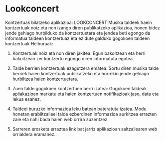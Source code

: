 # Lookconcert
Kontzertuak bilatzeko aplikazioa: LOOKCONCERT
Musika taldeek haein kontzertuak noiz eta non izango diren publikatzeko aplikazioa, honen bidez jende gehiago hurbilduko da kontzertuetara eta jendea beti egongo da informatua taldeen kontzertuaz eta ez dute galduko gogokoen taldeen kontzertuak
Helburuak:
1.	Kontzertuak noiz eta non diren jakitea: Egun bakoitzean eta herri bakoitzean zer kontzertu egongo diren informatuta egotea.

2.	Talde berrien kontzertuak ezagutzera ematea: Sortu diren musika talde berriek haien kontzertuak publikatzeko eta horrekin jende gehiago hurbiltzea haien kontzertuetara.

3.	Zuen talde gogokoen kontzertuen berri izatea: Gogokoen taldeak apliakazioan markatu eta  haien kontzertuen notifikazioak jaso, data eta lekua esanez.

4.	Taldeei buruzko informazioa leku batean bateratuta izatea. Modu honetan erabiltzaileei talde ezberdinen informazioa aurkitzea errazten zaie eta nahi bada haien web orrira zuzentzez.

5.	Sarreren erosketa erraztea link bat jarriz aplikazioan saltzailearen web orrialdera eramanez.
